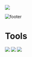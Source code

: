 <img src="https://capsule-render.vercel.app/api?type=wave&color=auto&height=350&section=header&text=데이터분석가를%20꿈꾸다&fontSize=50" />

![footer](https://capsule-render.vercel.app/api?section=footer)

# Tools
<img src="https://img.shields.io/badge/Python-3776AB?style=flat-square&logo=Android&logoColor=white"/>
<img src="https://img.shields.io/badge/R-276DC3?style=flat-square&logo=Android&logoColor=white"/>
<img src="https://img.shields.io/badge/MySQL-4479A1?style=flat-square&logo=Android&logoColor=white"/>
